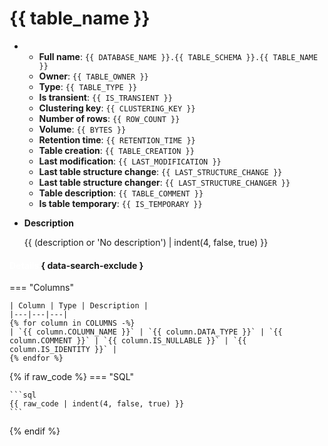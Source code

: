 # {{ table_name }}

<div class="grid cards" markdown>

-   - **Full name**: `{{ DATABASE_NAME }}.{{ TABLE_SCHEMA }}.{{ TABLE_NAME }}`
    - **Owner**: `{{ TABLE_OWNER }}`
    - **Type**: `{{ TABLE_TYPE }}`
    - **Is transient**: `{{ IS_TRANSIENT }}`
    - **Clustering key**: `{{ CLUSTERING_KEY }}`
    - **Number of rows**: `{{ ROW_COUNT }}`
    - **Volume**: `{{ BYTES }}`
    - **Retention time**: `{{ RETENTION_TIME }}`
    - **Table creation**: `{{ TABLE_CREATION }}`
    - **Last modification**: `{{ LAST_MODIFICATION }}`
    - **Last table structure change**: `{{ LAST_STRUCTURE_CHANGE }}`
    - **Last table structure changer**: `{{ LAST_STRUCTURE_CHANGER }}`
    - **Table description**: `{{ TABLE_COMMENT }}`
    - **Is table temporary**: `{{ IS_TEMPORARY }}`

-   **Description**

    {{ (description or '<span style="color: var(--md-default-fg-color--lighter);">No description</span>') | indent(4, false, true) }}

</div>



#### <span style="color:#fff">Details</span> { data-search-exclude }

=== "Columns"

    | Column | Type | Description |
    |---|---|---|
    {% for column in COLUMNS -%}
    | `{{ column.COLUMN_NAME }}` | `{{ column.DATA_TYPE }}` | `{{ column.COMMENT }}` | `{{ column.IS_NULLABLE }}` | `{{ column.IS_IDENTITY }}` |
    {% endfor %}

{% if raw_code %}
=== "SQL"

    ```sql
    {{ raw_code | indent(4, false, true) }}
    ```
{% endif %}
